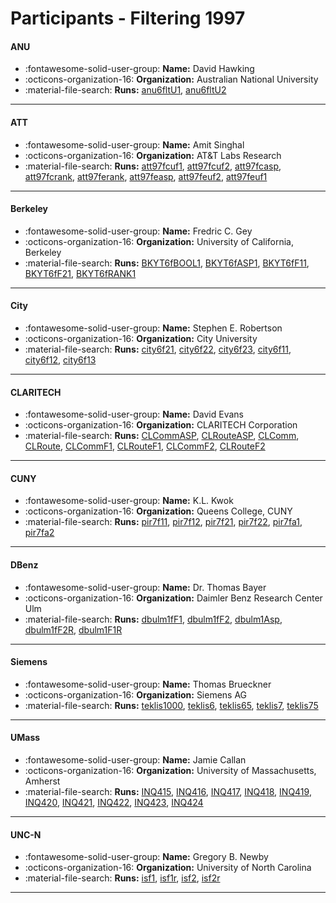 # Participants - Filtering 1997 

#### ANU
 - :fontawesome-solid-user-group: **Name:** David Hawking
 - :octicons-organization-16: **Organization:** Australian National University
 - :material-file-search: **Runs:** [anu6fltU1](./runs.md#anu6fltu1), [anu6fltU2](./runs.md#anu6fltu2) 

---
#### ATT
 - :fontawesome-solid-user-group: **Name:** Amit Singhal
 - :octicons-organization-16: **Organization:** AT\&T Labs Research
 - :material-file-search: **Runs:** [att97fcuf1](./runs.md#att97fcuf1), [att97fcuf2](./runs.md#att97fcuf2), [att97fcasp](./runs.md#att97fcasp), [att97fcrank](./runs.md#att97fcrank), [att97ferank](./runs.md#att97ferank), [att97feasp](./runs.md#att97feasp), [att97feuf2](./runs.md#att97feuf2), [att97feuf1](./runs.md#att97feuf1) 

---
#### Berkeley
 - :fontawesome-solid-user-group: **Name:** Fredric C. Gey
 - :octicons-organization-16: **Organization:** University of California, Berkeley
 - :material-file-search: **Runs:** [BKYT6fBOOL1](./runs.md#bkyt6fbool1), [BKYT6fASP1](./runs.md#bkyt6fasp1), [BKYT6fF11](./runs.md#bkyt6ff11), [BKYT6fF21](./runs.md#bkyt6ff21), [BKYT6fRANK1](./runs.md#bkyt6frank1) 

---
#### City
 - :fontawesome-solid-user-group: **Name:** Stephen E. Robertson
 - :octicons-organization-16: **Organization:** City University
 - :material-file-search: **Runs:** [city6f21](./runs.md#city6f21), [city6f22](./runs.md#city6f22), [city6f23](./runs.md#city6f23), [city6f11](./runs.md#city6f11), [city6f12](./runs.md#city6f12), [city6f13](./runs.md#city6f13) 

---
#### CLARITECH
 - :fontawesome-solid-user-group: **Name:** David Evans
 - :octicons-organization-16: **Organization:** CLARITECH Corporation
 - :material-file-search: **Runs:** [CLCommASP](./runs.md#clcommasp), [CLRouteASP](./runs.md#clrouteasp), [CLComm](./runs.md#clcomm), [CLRoute](./runs.md#clroute), [CLCommF1](./runs.md#clcommf1), [CLRouteF1](./runs.md#clroutef1), [CLCommF2](./runs.md#clcommf2), [CLRouteF2](./runs.md#clroutef2) 

---
#### CUNY
 - :fontawesome-solid-user-group: **Name:** K.L. Kwok
 - :octicons-organization-16: **Organization:** Queens College, CUNY
 - :material-file-search: **Runs:** [pir7f11](./runs.md#pir7f11), [pir7f12](./runs.md#pir7f12), [pir7f21](./runs.md#pir7f21), [pir7f22](./runs.md#pir7f22), [pir7fa1](./runs.md#pir7fa1), [pir7fa2](./runs.md#pir7fa2) 

---
#### DBenz
 - :fontawesome-solid-user-group: **Name:** Dr. Thomas Bayer
 - :octicons-organization-16: **Organization:** Daimler Benz Research Center Ulm
 - :material-file-search: **Runs:** [dbulm1fF1](./runs.md#dbulm1ff1), [dbulm1fF2](./runs.md#dbulm1ff2), [dbulm1Asp](./runs.md#dbulm1asp), [dbulm1fF2R](./runs.md#dbulm1ff2r), [dbulm1F1R](./runs.md#dbulm1f1r) 

---
#### Siemens
 - :fontawesome-solid-user-group: **Name:** Thomas Brueckner
 - :octicons-organization-16: **Organization:** Siemens AG
 - :material-file-search: **Runs:** [teklis1000](./runs.md#teklis1000), [teklis6](./runs.md#teklis6), [teklis65](./runs.md#teklis65), [teklis7](./runs.md#teklis7), [teklis75](./runs.md#teklis75) 

---
#### UMass
 - :fontawesome-solid-user-group: **Name:** Jamie Callan
 - :octicons-organization-16: **Organization:** University of Massachusetts, Amherst
 - :material-file-search: **Runs:** [INQ415](./runs.md#inq415), [INQ416](./runs.md#inq416), [INQ417](./runs.md#inq417), [INQ418](./runs.md#inq418), [INQ419](./runs.md#inq419), [INQ420](./runs.md#inq420), [INQ421](./runs.md#inq421), [INQ422](./runs.md#inq422), [INQ423](./runs.md#inq423), [INQ424](./runs.md#inq424) 

---
#### UNC-N
 - :fontawesome-solid-user-group: **Name:** Gregory B. Newby
 - :octicons-organization-16: **Organization:** University of North Carolina
 - :material-file-search: **Runs:** [isf1](./runs.md#isf1), [isf1r](./runs.md#isf1r), [isf2](./runs.md#isf2), [isf2r](./runs.md#isf2r) 

---
